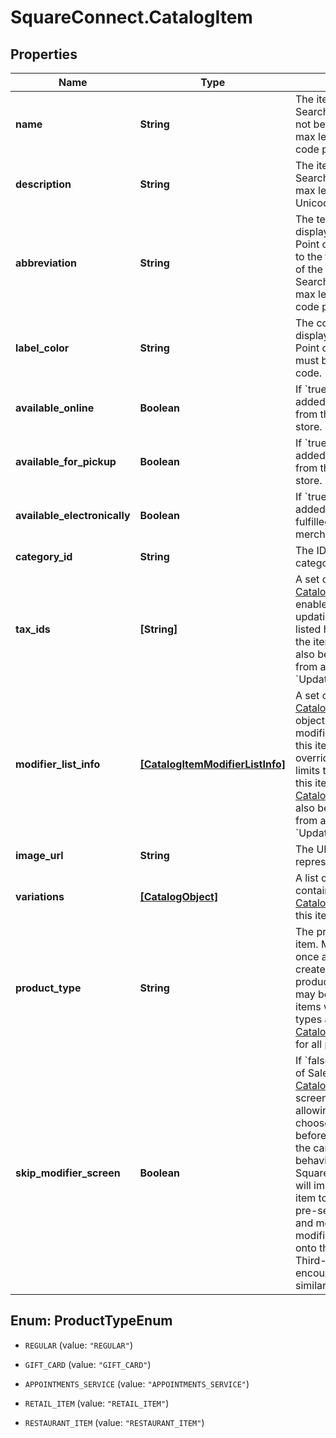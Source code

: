 # SquareConnect.CatalogItem

## Properties
Name | Type | Description | Notes
------------ | ------------- | ------------- | -------------
**name** | **String** | The item&#39;s name. Searchable. This field must not be empty. This field has max length of 512 Unicode code points. | [optional] 
**description** | **String** | The item&#39;s description. Searchable. This field has max length of 4096 Unicode code points. | [optional] 
**abbreviation** | **String** | The text of the item&#39;s display label in the Square Point of Sale app. Only up to the first five characters of the string are used. Searchable. This field has max length of 24 Unicode code points. | [optional] 
**label_color** | **String** | The color of the item&#39;s display label in the Square Point of Sale app. This must be a valid hex color code. | [optional] 
**available_online** | **Boolean** | If &#x60;true&#x60;, the item can be added to shipping orders from the merchant&#39;s online store. | [optional] 
**available_for_pickup** | **Boolean** | If &#x60;true&#x60;, the item can be added to pickup orders from the merchant&#39;s online store. | [optional] 
**available_electronically** | **Boolean** | If &#x60;true&#x60;, the item can be added to electronically fulfilled orders from the merchant&#39;s online store. | [optional] 
**category_id** | **String** | The ID of the item&#39;s category, if any. | [optional] 
**tax_ids** | **[String]** | A set of IDs indicating the [CatalogTax](#type-catalogtax)es that are enabled for this item. When updating an item, any taxes listed here will be added to the item. [CatalogTax](#type-catalogtax)es may also be added to or deleted from an item using &#x60;UpdateItemTaxes&#x60;. | [optional] 
**modifier_list_info** | [**[CatalogItemModifierListInfo]**](CatalogItemModifierListInfo.md) | A set of [CatalogItemModifierListInfo](#type-catalogitemmodifierlistinfo) objects representing the modifier lists that apply to this item, along with the overrides and min and max limits that are specific to this item. [CatalogModifierList](#type-catalogmodifierlist)s may also be added to or deleted from an item using &#x60;UpdateItemModifierLists&#x60;. | [optional] 
**image_url** | **String** | The URL of an image representing this item. | [optional] 
**variations** | [**[CatalogObject]**](CatalogObject.md) | A list of [CatalogObject](#type-catalogobject)s containing the [CatalogItemVariation](#type-catalogitemvariation)s for this item. | [optional] 
**product_type** | **String** | The product type of the item. May not be changed once an item has been created.  Only items of product type &#x60;REGULAR&#x60; may be created by this API; items with other product types are read-only. See [CatalogItemProductType](#type-catalogitemproducttype) for all possible values. | [optional] 
**skip_modifier_screen** | **Boolean** | If &#x60;false&#x60;, the Square Point of Sale app will present the [CatalogItem](#type-catalogitem)&#39;s details screen immediately, allowing the merchant to choose [CatalogModifier](#type-catalogmodifier)s before adding the item to the cart.  This is the default behavior.  If &#x60;true&#x60;, the Square Point of Sale app will immediately add the item to the cart with the pre-selected modifiers, and merchants can edit modifiers by drilling down onto the item&#39;s details.  Third-party clients are encouraged to implement similar behaviors. | [optional] 


<a name="ProductTypeEnum"></a>
## Enum: ProductTypeEnum


* `REGULAR` (value: `"REGULAR"`)

* `GIFT_CARD` (value: `"GIFT_CARD"`)

* `APPOINTMENTS_SERVICE` (value: `"APPOINTMENTS_SERVICE"`)

* `RETAIL_ITEM` (value: `"RETAIL_ITEM"`)

* `RESTAURANT_ITEM` (value: `"RESTAURANT_ITEM"`)




